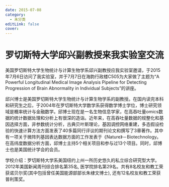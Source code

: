 ```yaml
---
date: 2015-07-08
category:
  - 未分类
editLink: false
cover: 
---
```



# 罗切斯特大学邱兴副教授来我实验室交流

美国罗切斯特大学生物统计与计算生物学系邱兴副教授应我实验室邀请，于2015年7月6日访问了我实验室，并于7月7日在海韵行政楼C505为大家做了主题为“A
Powerful Longitudinal Medical Image Analysis Pipeline for Detecting
Progression of Brain Abnormality in Individual Subjects”的讲座。


<!-- more -->


邱兴博士是美国罗切斯特大学生物统计与计算生物学系的副教授。在国内读完本科和研究生之后，于2004年在罗切斯特大学数学系获得数学博士学位，博士研究领域是概率统计与金融数学。邱博士现在是一名生物信息学家，在高吞吐量omics数据的统计数据处理和分析上有很深的造诣。近年来，在高吞吐量数据的规整化和基因选择方面，非参数统计分析，古典贝叶斯理论，基因调控网络重建，多态假设检验的快速计算方法方面发表了40多篇同行评议的期刊论文和撰写了3章著作。其中有一项关于微阵列基因表达数据方面的工作发表于《Nature》－Biotechnology。在高纬度数据分析方面，邱博士主持5个相关项目和参与过13个项目。同时，邱博士也是美国统计学会的会员。



学校介绍：罗切斯特大学系美国纽约上州一所历史悠久的私立综合研究型大学。2012年美国新闻周刊综合排名第35名,
医学院排名第29名。共有8名校友和教工荣获诺贝尔奖(其中包括曾任美国能源部部长朱棣文博士), 还有12名校友和教工荣获普利策奖。


